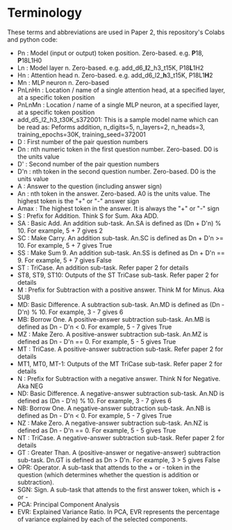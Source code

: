 # Terminology

These terms and abbreviations are used in Paper 2, this repository's Colabs and python code:

- Pn : Model (input or output) token position. Zero-based. e.g. **P**18, **P**18L1H0
- Ln : Model layer n. Zero-based. e.g. add_d6_**l**2_h3_t15K, P18**L**1H2
- Hn : Attention head n. Zero-based. e.g. add_d6_l2_**h**3_t15K, P18L1**H**2
- Mn : MLP neuron n. Zero-based
- PnLnHn : Location / name of a single attention head, at a specified layer, at a specific token position
- PnLnMn : Location / name of a single MLP neuron, at a specified layer, at a specific token position
- add_d5_l2_h3_t30K_s372001: This is a sample model name which can be read as: Peforms addition, n_digits=5, n_layers=2, n_heads=3, training_epochs=30K, training_seed=372001
- D : First number of the pair question numbers
- Dn : nth numeric token in the first question number. Zero-based. D0 is the units value
- D' : Second number of the pair question numbers
- D'n : nth token in the second question number. Zero-based. D0 is the units value
- A : Answer to the question (including answer sign)
- An : nth token in the answer. Zero-based. A0 is the units value. The highest token is the "+" or "-" answer sign
- Amax : The highest token in the answer. It is always the "+" or "-" sign
- S : Prefix for Addition. Think S for Sum. Aka ADD.
- SA : Basic Add. An addition sub-task. An.SA is defined as (Dn + D'n) % 10. For example, 5 + 7 gives 2
- SC : Make Carry. An addition sub-task. An.SC is defined as Dn + D'n >= 10. For example, 5 + 7 gives True
- SS : Make Sum 9. An addition sub-task. An.SS is defined as Dn + D'n == 9. For example, 5 + 7 gives False
- ST : TriCase. An addition sub-task. Refer paper 2 for details
- ST8, ST9, ST10: Outputs of the ST TriCase sub-task. Refer paper 2 for details
- M : Prefix for Subtraction with a positive answer. Think M for Minus. Aka SUB
- MD: Basic Difference. A subtraction sub-task. An.MD is defined as (Dn - D'n) % 10. For example, 3 - 7 gives 6
- MB: Borrow One. A positive-answer subtraction sub-task. An.MB is defined as Dn - D'n < 0. For example, 5 - 7 gives True
- MZ : Make Zero. A positive-answer subtraction sub-task. An.MZ is defined as Dn - D'n == 0. For example, 5 - 5 gives True
- MT : TriCase. A positive-answer subtraction sub-task. Refer paper 2 for details
- MT1, MT0, MT-1: Outputs of the MT TriCase sub-task. Refer paper 2 for details
- N : Prefix for Subtraction with a negative answer. Think N for Negative. Aka NEG
- ND: Basic Difference. A negative-answer subtraction sub-task. An.ND is defined as (Dn - D'n) % 10. For example, 3 - 7 gives 6
- NB: Borrow One. A negative-answer subtraction sub-task. An.NB is defined as Dn - D'n < 0. For example, 5 - 7 gives True
- NZ : Make Zero. A negative-answer subtraction sub-task. An.NZ is defined as Dn - D'n == 0. For example, 5 - 5 gives True
- NT : TriCase. A negative-answer subtraction sub-task. Refer paper 2 for details
- GT : Greater Than. A (positive-answer or negative-answer) subtraction sub-task. Dn.GT is defined as Dn > D'n. For example, 3 > 5 gives False
- OPR: Operator. A sub-task that attends to the + or - token in the question (which determines whether the question is addition or subtraction).
- SGN: Sign. A sub-task that attends to the first answer token, which is + or -
- PCA: Principal Component Analysis
- EVR: Explained Variance Ratio. In PCA, EVR represents the percentage of variance explained by each of the selected components.
